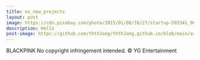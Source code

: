 ```yaml
---
title: ex_new_projects
layout: post
image: https://cdn.pixabay.com/photo/2015/01/08/18/27/startup-593341_960_720.jpg
description: Hello
post-image: https://github.com/ththJang/ththJang.github.io/blob/main/assets/images/BLACKPINK2.jpg?raw=true
---
```


BLACKPINK
No copyright infringement intended. © YG Entertainment
